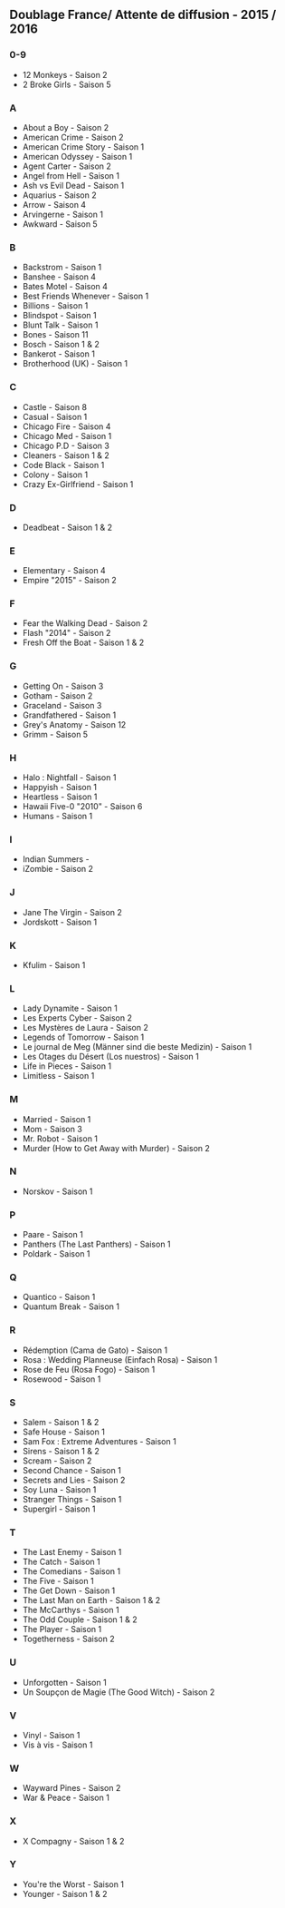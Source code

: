 ## Doublage France/ Attente de diffusion - 2015 / 2016

### 0-9

* 12 Monkeys - Saison 2
* 2 Broke Girls - Saison 5

### A

* About a Boy - Saison 2
* American Crime - Saison 2
* American Crime Story - Saison 1
* American Odyssey - Saison 1
* Agent Carter - Saison 2
* Angel from Hell - Saison 1
* Ash vs Evil Dead - Saison 1
* Aquarius - Saison 2
* Arrow - Saison 4
* Arvingerne - Saison 1
* Awkward - Saison 5

### B
* Backstrom - Saison 1
* Banshee - Saison 4
* Bates Motel - Saison 4
* Best Friends Whenever - Saison 1
* Billions - Saison 1
* Blindspot - Saison 1
* Blunt Talk - Saison 1
* Bones - Saison 11
* Bosch - Saison 1 & 2
* Bankerot - Saison 1
* Brotherhood (UK) - Saison 1

### C
* Castle - Saison 8
* Casual - Saison 1
* Chicago Fire - Saison 4
* Chicago Med - Saison 1
* Chicago P.D - Saison 3
* Cleaners - Saison 1 & 2
* Code Black - Saison 1
* Colony - Saison 1
* Crazy Ex-Girlfriend - Saison 1

### D
* Deadbeat - Saison 1 & 2

### E

* Elementary - Saison 4
* Empire "2015" - Saison 2

### F

* Fear the Walking Dead - Saison 2
* Flash "2014" - Saison 2
* Fresh Off the Boat - Saison 1 & 2

### G

* Getting On - Saison 3
* Gotham - Saison 2
* Graceland - Saison 3
* Grandfathered - Saison 1
* Grey's Anatomy - Saison 12
* Grimm - Saison 5

### H

* Halo : Nightfall - Saison 1
* Happyish - Saison 1
* Heartless - Saison 1
* Hawaii Five-0 "2010" - Saison 6
* Humans - Saison 1

### I

* Indian Summers - 
* iZombie - Saison 2

### J

* Jane The Virgin - Saison 2
* Jordskott - Saison 1

### K

* Kfulim - Saison 1

### L

* Lady Dynamite - Saison 1
* Les Experts Cyber - Saison 2
* Les Mystères de Laura - Saison 2
* Legends of Tomorrow - Saison 1
* Le journal de Meg (Männer sind die beste Medizin) - Saison 1 
* Les Otages du Désert (Los nuestros) - Saison 1
* Life in Pieces - Saison 1
* Limitless - Saison 1

### M

* Married - Saison 1
* Mom - Saison 3
* Mr. Robot - Saison 1
* Murder (How to Get Away with Murder) - Saison 2 
 
### N

* Norskov - Saison 1

### P

* Paare - Saison 1
* Panthers (The Last Panthers) - Saison 1
* Poldark - Saison 1

### Q

* Quantico - Saison 1
* Quantum Break - Saison 1

### R

* Rédemption (Cama de Gato) - Saison 1
* Rosa : Wedding Planneuse (Einfach Rosa) - Saison 1
* Rose de Feu (Rosa Fogo) - Saison 1
* Rosewood - Saison 1

### S

* Salem - Saison 1 & 2
* Safe House - Saison 1
* Sam Fox : Extreme Adventures - Saison 1
* Sirens - Saison 1 & 2
* Scream - Saison 2
* Second Chance - Saison 1
* Secrets and Lies - Saison 2
* Soy Luna - Saison 1
* Stranger Things - Saison 1
* Supergirl - Saison 1

### T

* The Last Enemy - Saison 1
* The Catch - Saison 1
* The Comedians - Saison 1
* The Five - Saison 1
* The Get Down - Saison 1
* The Last Man on Earth - Saison 1 & 2
* The McCarthys - Saison 1
* The Odd Couple - Saison 1 & 2
* The Player - Saison 1
* Togetherness - Saison 2

### U

* Unforgotten - Saison 1
* Un Soupçon de Magie (The Good Witch) - Saison 2

### V

* Vinyl - Saison 1
* Vis à vis - Saison 1

### W

* Wayward Pines - Saison 2
* War & Peace - Saison 1

### X 

* X Compagny - Saison 1 & 2

### Y

* You're the Worst - Saison 1 
* Younger - Saison 1 & 2